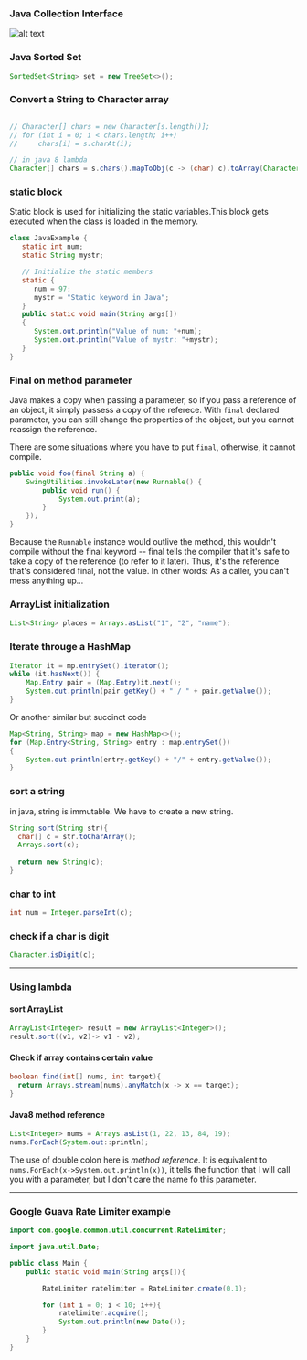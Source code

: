 ### Java Collection Interface
![alt text](https://www.geeksforgeeks.org/wp-content/uploads/SortedSetJava.png)

### Java Sorted Set
```java
SortedSet<String> set = new TreeSet<>();
```

### Convert a String to Character array
```java

// Character[] chars = new Character[s.length()];
// for (int i = 0; i < chars.length; i++)
//     chars[i] = s.charAt(i);

// in java 8 lambda
Character[] chars = s.chars().mapToObj(c -> (char) c).toArray(Character[]::new);
```


### static block 
Static block is used for initializing the static variables.This block gets executed when the class is loaded in the memory.
```java
class JavaExample {
   static int num;
   static String mystr;

   // Initialize the static members
   static {
      num = 97;
      mystr = "Static keyword in Java";
   }
   public static void main(String args[])
   {
      System.out.println("Value of num: "+num);
      System.out.println("Value of mystr: "+mystr);
   }
}
```


### Final on method parameter
Java makes a copy when passing a parameter, so if you pass a reference of an object, it simply passess a copy of the referece.
With `final` declared parameter, you can still change the properties of the object, but you cannot reassign the reference.

There are some situations where you have to put `final`, otherwise, it cannot compile.
```java
public void foo(final String a) {
    SwingUtilities.invokeLater(new Runnable() {
        public void run() {
            System.out.print(a);
        }
    }); 
}
```

Because the `Runnable` instance would outlive the method, this wouldn't compile without the final keyword -- final tells the compiler that it's safe to take a copy of the reference (to refer to it later). Thus, it's the reference that's considered final, not the value. In other words: As a caller, you can't mess anything up...



### ArrayList initialization
```java
List<String> places = Arrays.asList("1", "2", "name");
```

### Iterate througe a HashMap
```java
Iterator it = mp.entrySet().iterator();
while (it.hasNext()) {
    Map.Entry pair = (Map.Entry)it.next();
    System.out.println(pair.getKey() + " / " + pair.getValue());
}
```

Or another similar but succinct code
```java
Map<String, String> map = new HashMap<>();
for (Map.Entry<String, String> entry : map.entrySet())
{
    System.out.println(entry.getKey() + "/" + entry.getValue());
}
```

### sort a string
in java, string is immutable. We have to create a new string.
```java
String sort(String str){
  char[] c = str.toCharArray();
  Arrays.sort(c);
  
  return new String(c);
}
```
### char to int
```java
int num = Integer.parseInt(c);
```

### check if a char is digit
```java
Character.isDigit(c);
```
----
### Using lambda
#### sort ArrayList
```java
ArrayList<Integer> result = new ArrayList<Integer>(); 
result.sort((v1, v2)-> v1 - v2);
```

#### Check if array contains certain value
```java
boolean find(int[] nums, int target){
  return Arrays.stream(nums).anyMatch(x -> x == target);
}

```
#### Java8 method reference
```java
List<Integer> nums = Arrays.asList(1, 22, 13, 84, 19);
nums.ForEach(System.out::println);
```

The use of double colon here is *method reference*. It is equivalent to `nums.ForEach(x->System.out.println(x))`, it tells the function that I will call you with a parameter, but I don't care the name fo this parameter.


-----

### Google Guava Rate Limiter example
```java
import com.google.common.util.concurrent.RateLimiter;

import java.util.Date;

public class Main {
    public static void main(String args[]){

        RateLimiter ratelimiter = RateLimiter.create(0.1);

        for (int i = 0; i < 10; i++){
            ratelimiter.acquire();
            System.out.println(new Date());
        }
    }
}
```
